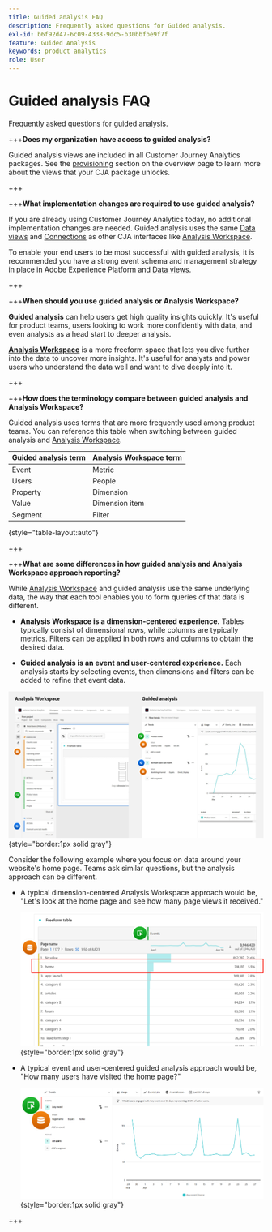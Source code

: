 ```yaml
---
title: Guided analysis FAQ
description: Frequently asked questions for Guided analysis.
exl-id: b6f92d47-6c09-4338-9dc5-b30bbfbe9f7f
feature: Guided Analysis
keywords: product analytics
role: User
---
```

# Guided analysis FAQ

Frequently asked questions for guided analysis.

+++**Does my organization have access to guided analysis?**

Guided analysis views are included in all Customer Journey Analytics packages. See the [provisioning](overview.md#provisioning) section on the overview page to learn more about the views that your CJA package unlocks.

+++

+++**What implementation changes are required to use guided analysis?**

If you are already using Customer Journey Analytics today, no additional implementation changes are needed. Guided analysis uses the same [Data views](../data-views/data-views.md) and [Connections](../connections/overview.md) as other CJA interfaces like [Analysis Workspace](../analysis-workspace/home.md). 

To enable your end users to be most successful with guided analysis, it is recommended you have a strong event schema and management strategy in place in Adobe Experience Platform and [Data views](../data-views/data-views.md).

+++

+++**When should you use guided analysis or Analysis Workspace?**

**Guided analysis** can help users get high quality insights quickly. It's useful for product teams, users looking to work more confidently with data, and even analysts as a head start to deeper analysis.

**[Analysis Workspace](../analysis-workspace/home.md)** is a more freeform space that lets you dive further into the data to uncover more insights. It's useful for analysts and power users who understand the data well and want to dive deeply into it.

+++

+++**How does the terminology compare between guided analysis and Analysis Workspace?**

Guided analysis uses terms that are more frequently used among product teams. You can reference this table when switching between guided analysis and [Analysis Workspace](../analysis-workspace/home.md).

| Guided analysis term | Analysis Workspace term |
| --- | --- |
| Event | Metric |
| Users | People |
| Property | Dimension |
| Value | Dimension item |
| Segment | Filter |

{style="table-layout:auto"}

+++

+++**What are some differences in how guided analysis and Analysis Workspace approach reporting?**

While [Analysis Workspace](../analysis-workspace/home.md) and guided analysis use the same underlying data, the way that each tool enables you to form queries of that data is different.

* **Analysis Workspace is a dimension-centered experience.** Tables typically consist of dimensional rows, while columns are typically metrics. Filters can be applied in both rows and columns to obtain the desired data.

* **Guided analysis is an event and user-centered experience.** Each analysis starts by selecting events, then dimensions and filters can be added to refine that event data.

![Analysis Workspace and guided analysis views](assets/structure.png){style="border:1px solid gray"}

Consider the following example where you focus on data around your website's home page. Teams ask similar questions, but the analysis approach can be different.

* A typical dimension-centered Analysis Workspace approach would be, "Let's look at the home page and see how many page views it received."

   ![Dimension centered](assets/dimension-centered.png){style="border:1px solid gray"}

* A typical event and user-centered guided analysis approach would be, "How many users have visited the home page?"

   ![Event centered](assets/event-centered.png){style="border:1px solid gray"}

+++
